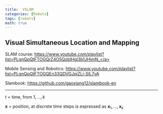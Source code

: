 ```yaml
---
title:  VSLAM
categories: [Robots]
tags: [robots]
math: true
---
```


## Visual Simultaneous Location and Mapping

SLAM course:
<a href="https://www.youtube.com/playlist?list=PLgnQpQtFTOGQrZ4O5QzbIHgl3b1JHimN_" target="_blank">https://www.youtube.com/playlist?list=PLgnQpQtFTOGQrZ4O5QzbIHgl3b1JHimN_</a>

Mobile Sensing and Robotics:
<a href="https://www.youtube.com/playlist?list=PLgnQpQtFTOGQEn33QDVGJpiZLi-SlL7vA" target="_blank">https://www.youtube.com/playlist?list=PLgnQpQtFTOGQEn33QDVGJpiZLi-SlL7vA</a>

Slambook:
<a href="https://github.com/gaoxiang12/slambook-en" target="_blank">https://github.com/gaoxiang12/slambook-en</a>

---

$t$ = time, from $1,...,k$

$\textbf{x}$ = position, at discrete time steps is expressed as $\textbf{x}_1,...,\textbf{x}_k$

